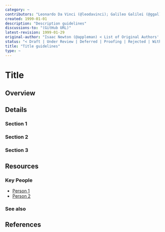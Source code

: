```yaml
---
category: ~
contributors: "Leonardo Da Vinci (@leodavinci); Galileo Galilei (@ggal) < List of contributors -- Name + Github; email optional >"
created: 1999-01-01
description: "Description guidelines"
discussions-to: "(GitHub URL)"
latest-revision: 1999-01-29
original-author: "Isaac Newton (@appleman) < List of Original Authors' Real Name and Github; email address optional >"
status: "< Draft | Under Review | Deferred | Proofing | Rejected | Withdrawn | Accepted | Superseded>"
title: "Title guidelines"
type: ~
---
```


# Title

<!-- Use the same title outlined above -->

## Overview

<!--

"If you can't explain it simply, you don't understand it well enough." A couple sentences of non-technical, simple jargon.

(~240 characters)

-->


## Details

<!--
Use this space to explain the protocol, concept, or project. This might include sections such as: Functionality, Features, or Requirements.

Use bullet points, diagrams, code snippets (you can use markdown), etc.

Each section should be >300 words -- and try to keep the article under 5 sections. For extended discussion, link to resources or create another page.

-->

### Section 1

### Section 2

### Section 3

## Resources

### Key People

<!-- List individuals that are integral to the project / feature / have helped in development. References to this section can be made in the earlier section of the post.

e.x. Satashi Nakomoto or Vitalik Buterin

-->

* [Person 1]()
* [Person 2]()

### See also
<!--

Add any external links in this section (that were not explicitly referenced in the content above).

e.x. Documentation sites, forums, publications

-->
## References

<!--

Cite all resources used in this section.

-->
